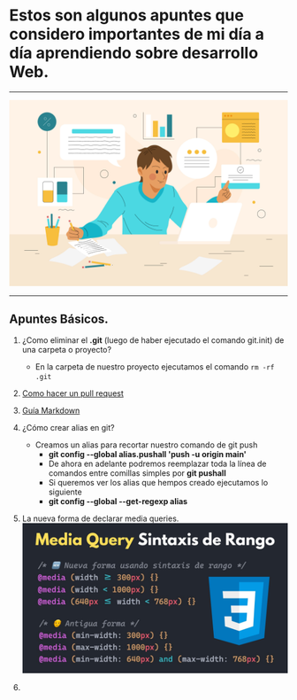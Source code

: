 # Estos son algunos apuntes que considero importantes de mi día a día aprendiendo sobre desarrollo Web.

---

![Apuntes Diarios sobre desarrollo web](img/apunte.jpg)

---

## Apuntes Básicos.

1. ¿Como eliminar el <b>.git</b> (luego de haber ejecutado el comando git.init) de una carpeta o proyecto?
   - En la carpeta de nuestro proyecto ejecutamos el comando
     `rm -rf .git`
2. [Como hacer un pull request](https://docs.github.com/es/pull-requests/collaborating-with-pull-requests/proposing-changes-to-your-work-with-pull-requests/creating-a-pull-request "Pull Rquest")

3. [Guía Markdown](https://tutorialmarkdown.com/guia "Guía Markdown")

4. ¿Cómo crear alias en git?
   - Creamos un alias para recortar nuestro comando de git push
     - <b>git config --global alias.pushall 'push -u origin main'</b>
     - De ahora en adelante podremos reemplazar toda la línea de comandos entre comillas simples por <b>git pushall</b>
     - Si queremos ver los alias que hempos creado ejecutamos lo siguiente
     - <b>git config --global --get-regexp alias</b>
5. La nueva forma de declarar media queries.
   ![Media Queries](img/media-queries.jpg)
6.
